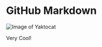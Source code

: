 # GitHub Markdown



![Image of Yaktocat](https://octodex.github.com/images/yaktocat.png)

Very Cool!
